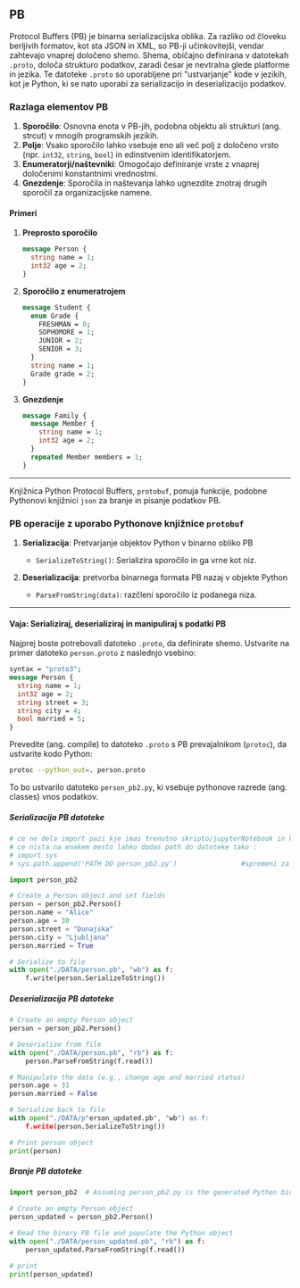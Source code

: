 ## PB

Protocol Buffers (PB) je binarna serializacijska oblika. Za razliko od človeku berljivih formatov, kot sta JSON in XML, so PB-ji  učinkovitejši, vendar zahtevajo vnaprej določeno shemo. Shema, običajno definirana v datotekah `.proto`, določa strukturo podatkov, zaradi česar je nevtralna glede platforme in jezika. Te datoteke `.proto` so uporabljene pri "ustvarjanje" kode v jezikih, kot je Python, ki se nato  uporabi za serializacijo in deserializacijo podatkov.

### Razlaga elementov PB
1. **Sporočilo**: Osnovna enota v PB-jih, podobna objektu ali strukturi (ang. strcut) v mnogih programskih jezikih.
2. **Polje**: Vsako sporočilo lahko vsebuje eno ali več polj z določeno vrsto (npr. `int32`, `string`, `bool`) in edinstvenim identifikatorjem.
3. **Enumeratorji/naštevniki**: Omogočajo definiranje vrste z vnaprej določenimi konstantnimi vrednostmi.
4. **Gnezdenje**: Sporočila in naštevanja lahko ugnezdite znotraj drugih sporočil za organizacijske namene.

#### Primeri

1. **Preprosto sporočilo**
    ```protobuf
    message Person {
      string name = 1;
      int32 age = 2;
    }
    ```

2. **Sporočilo z enumeratrojem**
    ```protobuf
    message Student {
      enum Grade {
        FRESHMAN = 0;
        SOPHOMORE = 1;
        JUNIOR = 2;
        SENIOR = 3;
      }
      string name = 1;
      Grade grade = 2;
    }
    ```

3. **Gnezdenje**
    ```protobuf
    message Family {
      message Member {
        string name = 1;
        int32 age = 2;
      }
      repeated Member members = 1;
    }
    ```

---

Knjižnica Python Protocol Buffers, `protobuf`, ponuja funkcije, podobne Pythonovi knjižnici `json` za branje in pisanje podatkov PB.

### PB operacije z uporabo Pythonove knjižnice `protobuf`

1. **Serializacija**: Pretvarjanje objektov Python v binarno obliko PB
     - `SerializeToString()`: Serializira sporočilo in ga vrne kot niz.
  
2. **Deserializacija**: pretvorba binarnega formata PB nazaj v objekte Python
     - `ParseFromString(data)`: razčleni sporočilo iz podanega niza.
  
---

#### Vaja: Serializiraj, deserializiraj in manipuliraj s podatki PB

Najprej boste potrebovali datoteko `.proto`, da definirate shemo. Ustvarite na primer datoteko `person.proto` z naslednjo vsebino:

```protobuf
syntax = "proto3";
message Person {
  string name = 1;
  int32 age = 2;
  string street = 3;
  string city = 4;
  bool married = 5;
}
```

Prevedite (ang. compile) to datoteko `.proto` s PB prevajalnikom  (`protoc`), da ustvarite kodo Python:

```bash
protoc --python_out=. person.proto
```

To bo ustvarilo datoteko `person_pb2.py`, ki vsebuje pythonove razrede (ang. classes) vnos podatkov.

##### Serializacija PB datoteke


```python
# ce ne dela import pazi kje imas trenutno skripto/jupyterNotebook in kje imas compilan person_pb2!
# ce nista na enakem mesto lahko dodas path do datoteke tako :
# import sys
# sys.path.append('PATH DO person_pb2.py')                #spremeni za svoj PATH! naprimer'/Users/user/VAJE_3//PB'

import person_pb2

# Create a Person object and set fields
person = person_pb2.Person()
person.name = "Alice"
person.age = 30
person.street = "Dunajska"
person.city = "Ljubljana"
person.married = True

# Serialize to file
with open("./DATA/person.pb", "wb") as f:
    f.write(person.SerializeToString())
```

##### Deserializacija PB datoteke

```python
# Create an empty Person object
person = person_pb2.Person()

# Deserialize from file
with open("./DATA/person.pb", "rb") as f:
    person.ParseFromString(f.read())

# Manipulate the data (e.g., change age and married status)
person.age = 31
person.married = False

# Serialize back to file
with open("./DATA/p"erson_updated.pb", "wb") as f:
    f.write(person.SerializeToString())

# Print person object
print(person)
```

##### Branje PB datoteke

```python
import person_pb2  # Assuming person_pb2.py is the generated Python binding

# Create an empty Person object
person_updated = person_pb2.Person()

# Read the binary PB file and populate the Python object
with open("./DATA/person_updated.pb", "rb") as f:
    person_updated.ParseFromString(f.read())

# print
print(person_updated)
```
